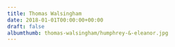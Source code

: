 ```yaml
---
title: Thomas Walsingham
date: 2018-01-01T00:00:00+00:00
draft: false
albumthumb: thomas-walsingham/humphrey-&-eleanor.jpg
---
```

